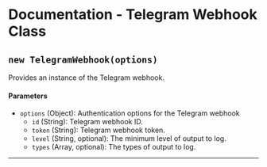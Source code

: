 # Documentation - Telegram Webhook Class

## `new TelegramWebhook(options)`

Provides an instance of the Telegram webhook.

#### Parameters

- `options` (Object): Authentication options for the Telegram webhook
  - `id` (String): Telegram webhook ID.
  - `token` (String): Telegram webhook token.
  - `level` (String, optional): The minimum level of output to log.
  - `types` (Array, optional): The types of output to log.

---